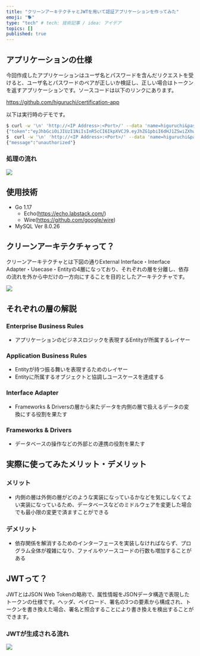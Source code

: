 ```yaml
---
title: "クリーンアーキテクチャとJWTを用いて認証アプリケーションを作ってみた"
emoji: "🐕"
type: "tech" # tech: 技術記事 / idea: アイデア
topics: []
published: true
---
```


## アプリケーションの仕様

今回作成したアプリケーションはユーザ名とパスワードを含んだリクエストを受けると、ユーザ名とパスワードのペアが正しいか検証し、正しい場合はトークンを返すアプリケーションです。ソースコードは以下のリンクにあります。

https://github.com/higuruchi/certification-app

以下は実行時のデモです。

```bash
$ curl -w '\n' 'http://<IP Address>:<Port>/' --data 'name=higuruchi&password=pass' -XPOST
{"token":"eyJhbGciOiJIUzI1NiIsInR5cCI6IkpXVCJ9.eyJhZG1pbiI6dHJ1ZSwiZXhwIjoxNjMxNjgxODk3fQ.YEWrN5T2rQyferN2kt2V3up3fW5N030jlDphkzXx7JU"}
$  curl -w '\n' 'http://<IP Address>:<Port>/' --data 'name=higuruchi&password=faultpass' -XPOST
{"message":"unauthorized"}
```

### 処理の流れ

![](https://storage.googleapis.com/zenn-user-upload/c62c2a28df8a-20211206.png)

## 使用技術

- Go 1.17
    - Echo(https://echo.labstack.com/)
    - Wire(https://github.com/google/wire)
- MySQL Ver 8.0.26

## クリーンアーキテクチャって？

クリーンアーキテクチャとは下図の通りExternal Interface・Interface Adapter・Usecase・Entityの4層になっており、それぞれの層を分離し、依存の流れを外から中だけの一方向にすることを目的としたアーキテクチャです。

![](https://storage.googleapis.com/zenn-user-upload/1de1a18e5e52-20211206.jpeg)

## それぞれの層の解説

### Enterprise Business Rules

- アプリケーションのビジネスロジックを表現するEntityが所属するレイヤー

### Application Business Rules

- Entityが持つ振る舞いを表現するためのレイヤー
- Entityに所属するオブジェクトと協調しユースケースを達成する

### Interface Adapter

- Frameworks & Driversの層から来たデータを内側の層で扱えるデータの変換にする役割を果たす

### Frameworks & Drivers

- データベースの操作などの外部との連携の役割を果たす


## 実際に使ってみたメリット・デメリット

### メリット

- 内側の層は外側の層がどのような実装になっているかなどを気にしなくてよい実装になっているため、データベースなどのミドルウェアを変更した場合でも最小限の変更で済ますことができる

### デメリット

- 依存関係を解消するためのインターフェースを実装しなければならず、プログラム全体が複雑になり、ファイルやソースコードの行数も増加することがある


## JWTって？

JWTとはJSON Web Tokenの略称で、属性情報をJSONデータ構造で表現したトークンの仕様です。ヘッダ、ペイロード、署名の3つの要素から構成され、トークンを書き換えた場合、署名と照合することにより書き換えを検出することができます。

### JWTが生成される流れ

![](https://storage.googleapis.com/zenn-user-upload/166b01918916-20211206.png)